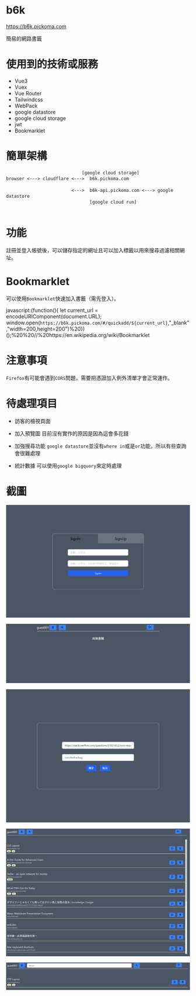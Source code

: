 # b6k

https://b6k.pickoma.com

簡易的網路書籤

# 使用到的技術或服務

* Vue3
* Vuex
* Vue Router
* Tailwindcss
* WebPack
* google datastore
* google cloud storage
* jwt
* Bookmarklet

# 簡單架構

```
                             [google cloud storage]
browser <---> cloudflare <--->  b6k.pickoma.com     

                         <--->  b6k-api.pickoma.com <---> google datastore
                                [google cloud run]
       
```

# 功能

註冊並登入帳號後，可以儲存指定的網址且可以加入標籤以用來搜尋過濾相關網址。

# Bookmarklet

可以使用`Bookmarklet`快速加入書籤（需先登入）。

javascript:(function(){     let current_url = encodeURIComponent(document.URL);     window.open(`https://b6k.pickoma.com/#/quickadd/${current_url}`,"_blank","width=200,height=200")%20})();%20%20//%20https://en.wikipedia.org/wiki/Bookmarklet

# 注意事項

`Firefox`有可能會遇到`CORS`問題，需要把憑證加入例外清單才會正常運作。

# 待處理項目

* 訪客的檢視頁面

* 加入預覽圖
  目前沒有實作的原因是因為這會多花錢

* 加強搜尋功能
  `google datastore`並沒有`where in`或是`or`功能，所以有些查詢會很難處理

* 統計數據
  可以使用`google bigquery`來定時處理

# 截圖

![登入頁面](https://github.com/Kcars/b6k/blob/master/screenshots/1.png?raw=true)

![空白主頁面](https://github.com/Kcars/b6k/blob/master/screenshots/2.png?raw=true)

![加入書籤頁面](https://github.com/Kcars/b6k/blob/master/screenshots/3.png?raw=true)

![主頁面](https://github.com/Kcars/b6k/blob/master/screenshots/4.png?raw=true)

![查詢結果頁面](https://github.com/Kcars/b6k/blob/master/screenshots/5.png?raw=true)